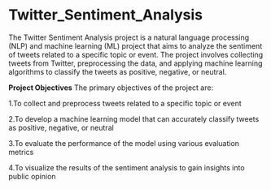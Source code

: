# Twitter_Sentiment_Analysis
The Twitter Sentiment Analysis project is a natural language processing (NLP) and machine learning (ML) project that aims to analyze the sentiment of tweets related to a specific topic or event. The project involves collecting tweets from Twitter, preprocessing the data, and applying machine learning algorithms to classify the tweets as positive, negative, or neutral.

**Project Objectives**
The primary objectives of the project are:

1.To collect and preprocess tweets related to a specific topic or event

2.To develop a machine learning model that can accurately classify tweets as positive, negative, or neutral

3.To evaluate the performance of the model using various evaluation metrics

4.To visualize the results of the sentiment analysis to gain insights into public opinion
